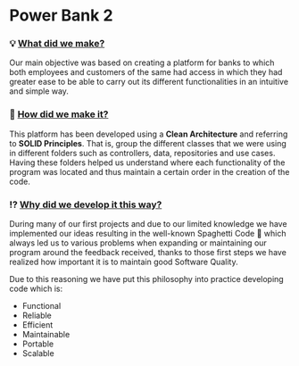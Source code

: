 # Power Bank 2

### :bulb: <ins>What did we make?</ins>

Our main objective was based on creating a platform for banks to which both employees and customers of the same had access in which they had greater ease to be able to carry out its different functionalities in an intuitive and simple way.

### 🧐 <ins>How did we make it?</ins>

This platform has been developed using a **Clean Architecture** and referring to **SOLID Principles**. That is, group the different classes that we were using in different folders such as controllers, data, repositories and use cases. Having these folders helped us understand where each functionality of the program was located and thus maintain a certain order in the creation of the code.

### ⁉️ <ins>Why did we develop it this way?</ins>

During many of our first projects and due to our limited knowledge we have implemented our ideas resulting in the well-known Spaghetti Code 🍝 which always led us to various problems when expanding or maintaining our program around the feedback received, thanks to those first steps we have realized how important it is to maintain good Software Quality.

Due to this reasoning we have put this philosophy into practice developing code which is:  
- Functional 
- Reliable 
- Efficient 
- Maintainable
- Portable
- Scalable
